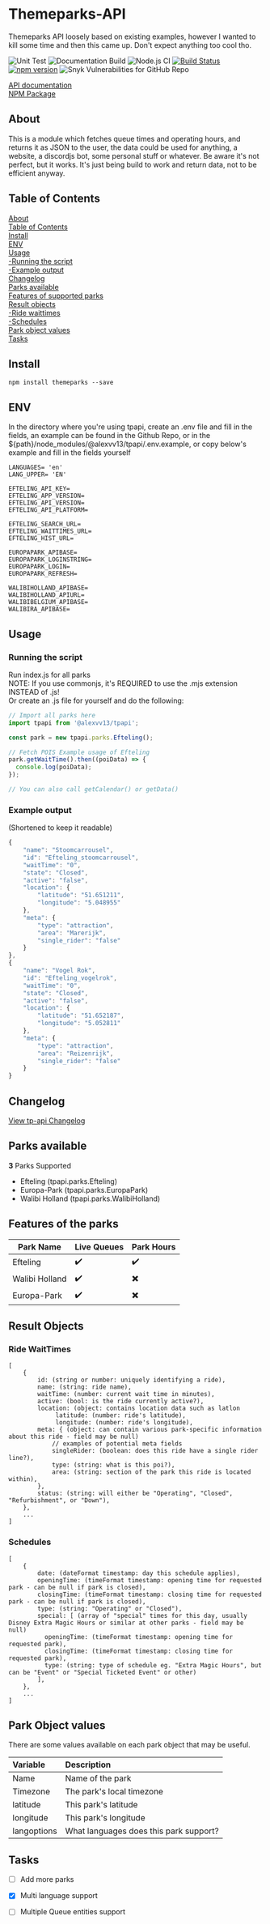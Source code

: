 # Themeparks-API
Themeparks API loosely based on existing examples, however I wanted to kill some time and then this came up. Don't expect anything too cool tho.</br>

![Unit Test](https://github.com/alexvv13/tp-api/workflows/Unit%20Test/badge.svg)
![Documentation Build](https://github.com/alexvv13/tp-api/workflows/ESDoc/badge.svg)
![Node.js CI](https://github.com/alexvv13/tp-api/workflows/Node.js%20CI/badge.svg)
[![Build Status](https://api.travis-ci.com/alexvv13/tp-api.svg?branch=master)](https://travis-ci.com/alexvv13/tp-api)
[![npm version](https://badge.fury.io/js/%40alexvv13%2Ftpapi.svg)](https://badge.fury.io/js/%40alexvv13%2Ftpapi)
![Snyk Vulnerabilities for GitHub Repo](https://img.shields.io/snyk/vulnerabilities/github/alexvv13/tp-api.svg)

[API documentation](https://alexvv13.github.io/tp-api "API Documentation") </br>
[NPM Package](https://www.npmjs.com/package/@alexvv13/tpapi "NPM Package") </br>

## About
This is a module which fetches queue times and operating hours, and returns it as JSON to the user, the data could be used for anything, a website, a discordjs bot, some personal stuff or whatever. Be aware it's not perfect, but it works. It's just being build to work and return data, not to be efficient anyway.

## Table of Contents
[About](#about)</br>
[Table of Contents](#table-of-contents) </br>
[Install](#install) </br>
[ENV](#env) </br>
[Usage](#usage) </br>
[  -Running the script](#running-the-script) </br>
[  -Example output](#example-output) </br>
[Changelog](#changelog) </br>
[Parks available](#parks-available) </br>
[Features of supported parks](#features-of-the-parks) </br>
[Result objects](#result-objects) </br>
[  -Ride waittimes](#ride-waittimes) </br>
[  -Schedules](#schedules) </br>
[Park object values](#park-object-values) </br>
[Tasks](#tasks) </br>

## Install

    npm install themeparks --save
    

## ENV
In the directory where you're using tpapi, create an .env file and fill in the fields, an example can be found in the Github Repo, or in the ${path}/node_modules/@alexvv13/tpapi/.env.example, or copy below's example and fill in the fields yourself
```
LANGUAGES= 'en'
LANG_UPPER= 'EN'

EFTELING_API_KEY= 
EFTELING_APP_VERSION= 
EFTELING_API_VERSION= 
EFTELING_API_PLATFORM= 

EFTELING_SEARCH_URL= 
EFTELING_WAITTIMES_URL= 
EFTELING_HIST_URL= 

EUROPAPARK_APIBASE= 
EUROPAPARK_LOGINSTRING= 
EUROPAPARK_LOGIN= 
EUROPAPARK_REFRESH= 

WALIBIHOLLAND_APIBASE= 
WALIBIHOLLAND_APIURL= 
WALIBIBELGIUM_APIBASE=
WALIBIRA_APIBASE=
```

## Usage
### Running the script
Run index.js for all parks </br>
NOTE: If you use commonjs, it's REQUIRED to use the .mjs extension INSTEAD of .js! </br>
Or create an .js file for yourself and do the following: </br>
```javascript
// Import all parks here
import tpapi from '@alexvv13/tpapi';

const park = new tpapi.parks.Efteling();

// Fetch POIS Example usage of Efteling
park.getWaitTime().then((poiData) => {
  console.log(poiData);
});

// You can also call getCalendar() or getData()
```

### Example output
(Shortened to keep it readable)
```javascript
{
    "name": "Stoomcarrousel",
    "id": "Efteling_stoomcarrousel",
    "waitTime": "0",
    "state": "Closed",
    "active": "false",
    "location": {
        "latitude": "51.651211",
        "longitude": "5.048955"
    },
    "meta": {
        "type": "attraction",
        "area": "Marerijk",
        "single_rider": "false"
    }
},
{
    "name": "Vogel Rok",
    "id": "Efteling_vogelrok",
    "waitTime": "0",
    "state": "Closed",
    "active": "false",
    "location": {
        "latitude": "51.652187",
        "longitude": "5.052811"
    },
    "meta": {
        "type": "attraction",
        "area": "Reizenrijk",
        "single_rider": "false"
    }
}
```
   
## Changelog

[View tp-api Changelog](CHANGELOG.md)

## Parks available

<!-- START_SUPPORTED_PARKS_LIST -->

**3** Parks Supported

* Efteling (tpapi.parks.Efteling)
* Europa-Park (tpapi.parks.EuropaPark)
* Walibi Holland (tpapi.parks.WalibiHolland)

<!-- END_SUPPORTED_PARKS_LIST -->

## Features of the parks

Park Name | Live Queues | Park Hours
------------ | ------------- | ----------
Efteling |:heavy_check_mark:|:heavy_check_mark:
Walibi Holland |:heavy_check_mark:|:heavy_multiplication_x:
Europa-Park |:heavy_check_mark:|:heavy_multiplication_x:

## Result Objects

### Ride WaitTimes

    [
        {
            id: (string or number: uniquely identifying a ride),
            name: (string: ride name),
            waitTime: (number: current wait time in minutes),
            active: (bool: is the ride currently active?),
            location: (object: contains location data such as latlon
                 latitude: (number: ride's latitude),
                 longitude: (number: ride's longitude),
            meta: { (object: can contain various park-specific information about this ride - field may be null)
                // examples of potential meta fields
                singleRider: (boolean: does this ride have a single rider line?),
                type: (string: what is this poi?),
                area: (string: section of the park this ride is located within),
            },
            status: (string: will either be "Operating", "Closed", "Refurbishment", or "Down"),
        },
        ...
    ]

### Schedules

    [
        {
            date: (dateFormat timestamp: day this schedule applies),
            openingTime: (timeFormat timestamp: opening time for requested park - can be null if park is closed),
            closingTime: (timeFormat timestamp: closing time for requested park - can be null if park is closed),
            type: (string: "Operating" or "Closed"),
            special: [ (array of "special" times for this day, usually Disney Extra Magic Hours or similar at other parks - field may be null)
              openingTime: (timeFormat timestamp: opening time for requested park),
              closingTime: (timeFormat timestamp: closing time for requested park),
              type: (string: type of schedule eg. "Extra Magic Hours", but can be "Event" or "Special Ticketed Event" or other)
            ],
        },
        ...
    ]

## Park Object values

There are some values available on each park object that may be useful.

| Variable              | Description                                                                                                 |
| :-------------------- | :---------------------------------------------------------------------------------------------------------- |
| Name                  | Name of the park                                                                                            |
| Timezone              | The park's local timezone                                                                                   |
| latitude              | This park's latitude                                                                                        |
| longitude             | This park's longitude                                                                                       |
| langoptions           | What languages does this park support?                                                                      |


## Tasks
- [ ] Add more parks
- [X] Multi language support
- [ ] Multiple Queue entities support


